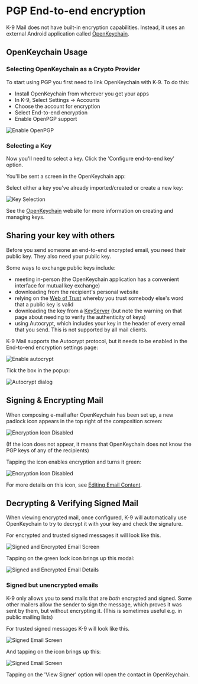 # PGP End-to-end encryption

K-9 Mail does not have built-in encryption capabilities. Instead, it uses an external Android application called
[OpenKeychain](https://www.openkeychain.org/).

## OpenKeychain Usage

### Selecting OpenKeychain as a Crypto Provider

To start using PGP you first need to link OpenKeychain with K-9. To do this:

* Install OpenKeychain from wherever you get your apps
* In K-9, Select Settings -> Accounts
* Choose the account for encryption
* Select End-to-end encryption
* Enable OpenPGP support

![Enable OpenPGP](img/selecting_openpgp.png)

### Selecting a Key

Now you'll need to select a key. Click the 'Configure end-to-end key' option.

You'll be sent a screen in the OpenKeychain app:

Select either a key you've already imported/created or create a new key:

![Key Selection](img/openkeychain_key_selection.png)

See the [OpenKeychain](https://www.openkeychain.org/) website for more information on creating and managing keys.

## Sharing your key with others

Before you send someone an end-to-end encrypted email, you need their public key. They also need your public key.

Some ways to exchange public keys include:

 - meeting in-person (the OpenKeychain application has a convenient interface for mutual key exchange)
 - downloading from the recipient's personal website
 - relying on the [Web of Trust](https://en.wikipedia.org/wiki/Web_of_trust) whereby you trust somebody else's word that a public key is valid
 - downloading the key from a [KeyServer](https://www.rossde.com/PGP/pgp_keyserv.html) (but note the warning on that page about needing to verify the authenticity of keys)
 - using Autocrypt, which includes your key in the header of every email that you send. This is not supported by all mail clients.

K-9 Mail supports the Autocrypt protocol, but it needs to be enabled in the End-to-end encryption settings page:

![Enable autocrypt](img/autocrypt_enable.png)

Tick the box in the popup:

![Autocrypt dialog](img/autocrypt_dialog.png)

## Signing & Encrypting Mail

When composing e-mail after OpenKeychain has been set up, a new padlock icon
appears in the top right of the composition screen:

![Encryption Icon Disabled](img/encryption_openkeychain_compose_dialog.png)

(If the icon does not appear, it means that OpenKeychain does not know the PGP keys of any of the recipients)

Tapping the icon enables encryption and turns it green:

![Encryption Icon Disabled](img/encryption_openkeychain_compose_enabled.png)

For more details on this icon, see [Editing Email Content](../sending/sending_content.md#encryption).

## Decrypting & Verifying Signed Mail

When viewing encrypted mail, once configured, K-9 will automatically use OpenKeychain to try to decrypt it with your
key and check the signature.

For encrypted and trusted signed messages it will look like this.

![Signed and Encrypted Email Screen](img/pgpmime_encrypted_msg.png)

Tapping on the green lock icon brings up this modal:

![Signed and Encrypted Email Details](img/pgpmime_trusted.png)

### Signed but unencrypted emails

K-9 only allows you to send mails that are *both* encrypted and signed. Some other mailers
allow the sender to sign the message, which proves it was sent by them, but without encrypting it.
(This is sometimes useful e.g. in public mailing lists)

For trusted signed messages K-9 will look like this.

![Signed Email Screen](img/pgpmime_signed_msg.png)

And tapping on the icon brings up this:

![Signed Email Screen](img/pgpmime_signed.png)

Tapping on the 'View Signer' option will open the contact in OpenKeychain.


